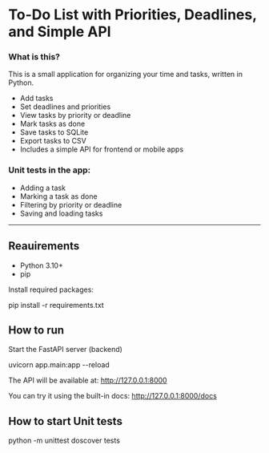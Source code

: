 # To-Do List with Priorities, Deadlines, and Simple API

### What is this?

This is a small application for organizing your time and tasks, written in Python.

- Add tasks
- Set deadlines and priorities
- View tasks by priority or deadline
- Mark tasks as done
- Save tasks to SQLite
- Export tasks to CSV
- Includes a simple API for frontend or mobile apps

### Unit tests in the app:

- Adding a task
- Marking a task as done
- Filtering by priority or deadline
- Saving and loading tasks

---

## Reauirements

- Python 3.10+
- pip

Install required packages:

pip install -r requirements.txt

## How to run

Start the FastAPI server (backend)

uvicorn app.main:app --reload

The API will be available at:
http://127.0.0.1:8000

You can try it using the built-in docs:
http://127.0.0.1:8000/docs

## How to start Unit tests

python -m unittest doscover tests